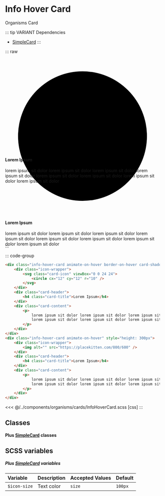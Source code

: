 # Info Hover Card
<Badge type="tip">Organisms</Badge> <Badge type="info">Card</Badge>

::: tip VARIANT Dependencies
 - [SimpleCard](/molecules/cards/SimpleCard.md)
:::

::: raw
<div class="dev-section">
    <div class="info-hover-card animate-on-hover border-on-hover card-shadowless" style="height: 300px">
        <div class="icon-wrapper">
            <svg class="card-icon" viewBox="0 0 24 24">
                <circle cx="12" cy="12" r="10" />
            </svg>
        </div>
        <div class="card-header">
            <h4 class="card-title">Lorem Ipsum</h4>
        </div>
        <div class="card-content">
            <p>
                lorem ipsum sit dolor lorem ipsum sit dolor lorem ipsum sit dolor lorem ipsum sit dolor
                lorem ipsum sit dolor lorem ipsum sit dolor lorem ipsum sit dolor lorem ipsum sit dolor
            </p>
        </div>
    </div>
    <div class="info-hover-card animate-on-hover" style="height: 300px">
        <div class="icon-wrapper">
            <img alt="" src="https://placekitten.com/800/600" />
        </div>
        <div class="card-header">
            <h4 class="card-title">Lorem Ipsum</h4>
        </div>
        <div class="card-content">
            <p>
                lorem ipsum sit dolor lorem ipsum sit dolor lorem ipsum sit dolor lorem ipsum sit dolor
                lorem ipsum sit dolor lorem ipsum sit dolor lorem ipsum sit dolor lorem ipsum sit dolor
            </p>
        </div>
    </div>
</div>
:::

::: code-group
```html
<div class="info-hover-card animate-on-hover border-on-hover card-shadowless" style=""height: 300px"">
    <div class="icon-wrapper">
        <svg class="card-icon" viewBox="0 0 24 24">
            <circle cx="12" cy="12" r="10" />
        </svg>
    </div>
    <div class="card-header">
        <h4 class="card-title">Lorem Ipsum</h4>
    </div>
    <div class="card-content">
        <p>
            lorem ipsum sit dolor lorem ipsum sit dolor lorem ipsum sit dolor lorem ipsum sit dolor
            lorem ipsum sit dolor lorem ipsum sit dolor lorem ipsum sit dolor lorem ipsum sit dolor
        </p>
    </div>
</div>
<div class="info-hover-card animate-on-hover" style="height: 300px">
    <div class="icon-wrapper">
        <img alt="" src="https://placekitten.com/800/600" />
    </div>
    <div class="card-header">
        <h4 class="card-title">Lorem Ipsum</h4>
    </div>
    <div class="card-content">
        <p>
            lorem ipsum sit dolor lorem ipsum sit dolor lorem ipsum sit dolor lorem ipsum sit dolor
            lorem ipsum sit dolor lorem ipsum sit dolor lorem ipsum sit dolor lorem ipsum sit dolor
        </p>
    </div>
</div>
```
<<< @/../components/organisms/cards/InfoHoverCard.scss [css]
:::

## Classes
#### Plus [SimpleCard](/molecules/cards/SimpleCard.md) classes

## SCSS variables
##### Plus [SimpleCard](/molecules/cards/SimpleCard.md) variables

| Variable       | Description      | Accepted Values | Default           |
|:---------------|:-----------------|:----------------|:------------------|
| `$icon-size`   | Text color       | `size`          | `100px`           |

<style lang="scss">
@use "docs/theme.scss";
@use "components/organisms/cards/InfoHoverCard.scss";
</style>